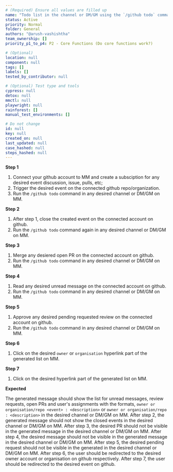 ```yaml
---
# (Required) Ensure all values are filled up
name: "Todo list in the channel or DM/GM using the `/github todo` command."
status: Active
priority: Normal
folder: General
authors: "@arush-vashishtha"
team_ownership: []
priority_p1_to_p4: P2 - Core Functions (Do core functions work?)

# (Optional)
location: null
component: null
tags: []
labels: []
tested_by_contributor: null

# (Optional) Test type and tools
cypress: null
detox: null
mmctl: null
playwright: null
rainforest: []
manual_test_environments: []

# Do not change
id: null
key: null
created_on: null
last_updated: null
case_hashed: null
steps_hashed: null
---
```


**Step 1**

1. Connect your github account to MM and create a subsciption for any desired event discussion, issue, pulls, etc;
2. Trigger the desired event on the connected github repo/organization.
3. Run the `/github todo` command in any desired channel or DM/GM on MM.

**Step 2**

1. After step 1, close the created event on the connected account on github.
2. Run the `/github todo` command again in any desired channel or DM/GM on MM.

**Step 3**

1. Merge any desiered open PR on the connected account on github.
2. Run the `/github todo` command in any desired channel or DM/GM on MM.

**Step 4**

1. Read any desired unread message on the connected account on github.
2. Run the `/github todo` command in any desired channel or DM/GM on MM.

**Step 5**

1. Approve any desired pending requested review on the connected account on github.
2. Run the `/github todo` command in any desired channel or DM/GM on MM.

**Step 6**

1. Click on the desired `owner` or `organisation` hyperlink part of the generated list on MM.

**Step 7**

1. Click on the desired <description> hyperlink part of the generated list on MM.

**Expected**

The generated message should show the list for unread messages, review requests, open PRs and user's assignments with the formats, `owner or organisation/repo <event> : <description>` or `owner or organisation/repo : <description>` in the desired channel or DM/GM on MM.
After step 2, the generated message should not show the closed events in the desired channel or DM/GM on MM.
After step 3, the desired PR should not be visible in the generated message in the desired channel or DM/GM on MM.
After step 4, the desired message should not be visible in the generated message in the desired channel or DM/GM on MM. 
After step 5, the desired pending request should not be visible in the generated in the desired channel or DM/GM on MM.
After step 6, the user should be redirected to the desired owner account or organisation on github respectively. 
After step 7, the user should be redirected to the desired event on github.